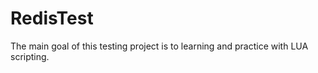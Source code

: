 RedisTest
=========

The main goal of this testing project is to learning and practice with LUA scripting.
